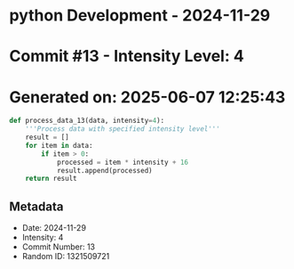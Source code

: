 ﻿# python Development - 2024-11-29
# Commit #13 - Intensity Level: 4
# Generated on: 2025-06-07 12:25:43
```python
def process_data_13(data, intensity=4):
    '''Process data with specified intensity level'''
    result = []
    for item in data:
        if item > 0:
            processed = item * intensity + 16
            result.append(processed)
    return result
```
## Metadata
- Date: 2024-11-29
- Intensity: 4
- Commit Number: 13
- Random ID: 1321509721

